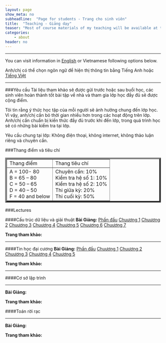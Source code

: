 ```yaml
---
layout: page
show_meta: no
subheadline:  "Page for students - Trang cho sinh viên"
title:  "Teaching - Giảng dạy"
teaser: "Most of course materials of my teaching will be available at this page."
categories:
    - about
header: no
---
```

<hr>

You can visit information in <a href="http://{{site.url}}/about/teaching-en/">English</a> or Vietnamese following options below. 

Anh/chị có thể chọn ngôn ngữ để hiện thị thông tin bằng Tiếng Anh hoặc <a href="http://{{site.url}}/about/teaching-vn/">Tiếng Việt</a>

<hr>

###Yêu cầu
Tài liệu tham khảo sẽ được gửi trước hoặc sau buổi học, các sinh viên hoàn thành tốt bài tập về nhà và tham gia lớp học đầy đủ sẽ được cộng điểm.

Tôi tin rằng ý thức học tập của mỗi người sẽ ảnh hưởng chung đến lớp học. Vì vậy, anh/chị cần bỏ thời gian nhiều hơn trong các hoạt động trên lớp. Anh/chị cần chuẩn bị kiến thức đầy đủ trước khi đến lớp, trong quá trình học sẽ có những bài kiểm tra tại lớp.

Yêu cầu chung tại lớp: Không điện thoại, không internet, không thảo luận riêng và chuyên cần. 

###Thang điểm và tiêu chí
<center>
<table border="5">
	<tr>
		<td>
			Thang điểm
		</td>
		<td>
			Thang tiêu chí
		</td>
	</tr>
	<tr>
		<td>
			A = 100- 80<br>
			B = 65 – 80<br>
			C = 50 – 65<br>
			D = 40 – 50<br>
			F = 40 and below<br>
		</td>
		<td>
			Chuyên cần: 10%<br>	
			Kiểm tra hệ số 1: 10%<br>
			Kiểm tra hệ số 2: 10%<br>
			Thi giữa kỳ: 20%<br>
			Thi cuối kỳ: 50%<br>
		</td>
	</tr>
</table>	
</center>

###Lectures

####Cấu trúc dữ liệu và giải thuật
**Bài Giảng:** [Phần đầu][1] [Chuương 1][2] [Chuương 2][3] [Chuương 3][4] [Chuương 4][5] [Chuương 5][6] [Chuương 6][7] [Chuương 7][8]   

**Trang tham khảo:**

<hr>

####Tin học đại cương
**Bài Giảng:** [Phần đầu][9] [Chuương 1][10] [Chuương 2][11] [Chuương 3][12] [Chuương 4][13] [Chuương 5][14]    

**Trang tham khảo:** 

<hr>

####Cơ sở lập trình

<hr>

**Bài Giảng:** 

**Trang tham khảo:**

####Toán rời rạc

<hr>

**Bài Giảng:** 

**Trang tham khảo:**


 [1]: https://drive.google.com/open?id=0BxBiM0OcuJd_LVdZb21ZUkhkWlk&authuser=0/
 [2]: https://drive.google.com/open?id=0BxBiM0OcuJd_LUhuc3dJVllsZ0k&authuser=0/
 [3]: https://drive.google.com/open?id=0BxBiM0OcuJd_MVZfNldfWWhjM0E&authuser=0/
 [4]: https://drive.google.com/open?id=0BxBiM0OcuJd_YzllWTRBVmV1V1k&authuser=0/ 
 [5]: https://drive.google.com/open?id=0BxBiM0OcuJd_VnlBLV9YYWY3VTg&authuser=0/
 [6]: https://drive.google.com/open?id=0BxBiM0OcuJd_eUM3ZGJqeUFlZTA&authuser=0/
 [7]: https://drive.google.com/open?id=0BxBiM0OcuJd_VkhSQW5TX1R0Rm8&authuser=0/
 [8]: https://drive.google.com/open?id=0BxBiM0OcuJd_SngtYWRYalpoQVU&authuser=0/
 [9]: https://drive.google.com/open?id=0BxBiM0OcuJd_cUZaSWlvLXpuaFk&authuser=0/
 [10]: https://drive.google.com/open?id=0BxBiM0OcuJd_MG9fdDF3dXFrRWs&authuser=0/
 [11]: https://drive.google.com/open?id=0BxBiM0OcuJd_UF9sVU50Rm5qTEk&authuser=0/
 [12]: https://drive.google.com/open?id=0BxBiM0OcuJd_bmNQbUpjaXNQM1U&authuser=0/
 [13]: https://drive.google.com/open?id=0BxBiM0OcuJd_OGZjakRoV2Y2S00&authuser=0/
 [14]: https://drive.google.com/open?id=0BxBiM0OcuJd_d2dYeVJrdDBnRTA&authuser=0/
 [15]: #